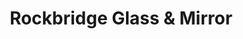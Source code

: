 ---
title: "Rockbridge Glass & Mirror"
url: /lexington/rockbridge-glass-und-mirror/
shop: Glaserei
---